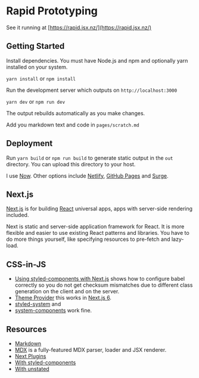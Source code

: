 # Rapid Prototyping

See it running at [https://rapid.jsx.nz/](https://rapid.jsx.nz/)

## Getting Started

Install dependencies. You must have Node.js and npm and optionally yarn installed on your system.

`yarn install` or `npm install`

Run the development server which outputs on `http://localhost:3000`

`yarn dev` or `npm run dev`

The output rebuilds automatically as you make changes.
 
Add you markdown text and code in `pages/scratch.md`

## Deployment

Run `yarn build` or `npm run build` to generate static output in the `out` directory. You can upload this directory to your host.

I use [Now](https://zeit.co/now). Other options include [Netlify](https://www.netlify.com/), [GitHub Pages](https://pages.github.com/) and [Surge](https://surge.sh/).

## Next.js

[Next.js](https://nextjs.org/) is for building [React](https://reactjs.org/) universal apps, apps with server-side rendering included.

Next is static and server-side application framework for React. It is more flexible and easier to use existing React patterns and libraries. You have to do more things yourself, like specifying resources to pre-fetch and lazy-load. 

## CSS-in-JS

* [Using styled-components with Next.js](https://jsramblings.com/2017/11/27/using-styled-components-with-next-js.html) shows how to configure babel correctly so you do not get checksum mismatches due to different class generation on the client and on the server. 
* [Theme Provider](https://github.com/zeit/next.js/issues/4170) this works in [Next.js 6](https://zeit.co/blog/next6).
* [styled-system](https://github.com/jxnblk/styled-system) and 
* [system-components](https://github.com/jxnblk/styled-system/tree/master/system-components) work fine.

## Resources

* [Markdown](https://github.com/adam-p/markdown-here/wiki/Markdown-Cheatsheet)
* [MDX](https://github.com/mdx-js/mdx) is a fully-featured MDX parser, loader and JSX renderer.
* [Next Plugins](https://github.com/zeit/next-plugins)
* [With styled-components](https://github.com/zeit/next.js/tree/canary/examples/with-styled-components)
* [With unstated](https://github.com/zeit/next.js/tree/canary/examples/with-unstated)

